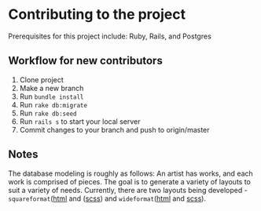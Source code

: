Contributing to the project
====

Prerequisites for this project include: Ruby, Rails, and Postgres

## Workflow for new contributors

1. Clone project
2. Make a new branch
3. Run `bundle install`
4. Run `rake db:migrate`
5. Run `rake db:seed`
6. Run `rails s` to start your local server
7. Commit changes to your branch and push to origin/master

## Notes
The database modeling is roughly as follows: An artist has works, and each work is comprised of pieces. The goal is to generate a variety of layouts to suit a variety of needs. Currently, there are two layouts being developed - `squareformat`([html](https://github.com/reubenson/arc/blob/master/app/views/works/show/squareformat.html.erb) and ([scss](https://github.com/reubenson/arc/blob/master/app/assets/stylesheets/works/squareformat.scss)) and `wideformat`([html](https://github.com/reubenson/arc/blob/master/app/views/works/show/wideformat.html.erb) and [scss](https://github.com/reubenson/arc/blob/master/app/assets/stylesheets/works/wideformat.scss)).
